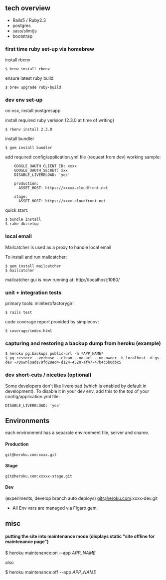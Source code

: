 ## tech overview

* Rails5 / Ruby2.3
* postgres
* sass/slim/js
* bootstrap

### first time ruby set-up via homebrew

install rbenv

    $ brew install rbenv

ensure latest ruby build

    $ brew upgrade ruby-build

### dev env set-up

on osx, install postgresapp

install required ruby verision (2.3.0 at time of writing)

    $ rbenv install 2.3.0

install bundler

    $ gem install bundler


add required config/application.yml file (request from dev)
working sample:

```
    GOOGLE_OAUTH_CLIENT_ID: xxxx
    GOOGLE_OAUTH_SECRET: xxx
    DISABLE_LIVERELOAD: 'yes'

    production:
      ASSET_HOST: https://xxxxx.cloudfront.net

    stage:
      ASSET_HOST: https://xxxx.cloudfront.net
```


quick start:

    $ bundle install
    $ rake db:setup

### local email

Mailcatcher is used as a proxy to handle local email

To install and run mailcatcher:

    $ gem install mailcatcher
    $ mailcatcher

mailcatcher gui is now running at:  http://localhost:1080/

### unit + integration tests

primary tools: minitest/factorygirl

    $ rails test

code coverage report provided by simplecov:

    $ coverage/index.html

### capturing and restoring a backup dump from heroku (example)

    $ heroku pg:backups public-url -a *APP_NAME*
    $ pg_restore --verbose --clean --no-acl --no-owner -h localhost -d gs-dev ~/Downloads/9fd28ed4-d124-4520-af47-47b4c5b0dbc5


###  dev short-cuts / niceties (optional)

Some developers don't like livereload (which is enabled by default in development).  To disable it in your dev env, add this to the top of your config/application.yml file:

    DISABLE_LIVERELOAD: 'yes'


## Environments

each environment has a separate environment file, server and cname.

#### Production
    git@heroku.com:xxxx.git

#### Stage

    git@heroku.com:xxxxx-stage.git

#### Dev
(experiments, develop branch auto deploys)
    git@heroku.com:xxxx-dev.git


* All Env vars are managed via Figaro gem.


## misc

#### putting the site into maintenance mode (displays static "site offline for maintenance page")

  $ heroku maintenance:on --app *APP_NAME*

also

  $ heroku maintenance:off --app *APP_NAME*


